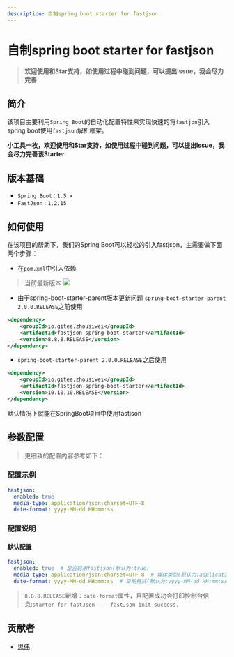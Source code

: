 ```yaml
---
description: 自制spring boot starter for fastjson
---
```


# 自制spring boot starter for fastjson <GitHubLink repo="JoeyBling/fastjson-spring-boot-starter"/>


> **欢迎使用和Star支持，如使用过程中碰到问题，可以提出Issue，我会尽力完善**

## 简介

该项目主要利用`Spring Boot`的自动化配置特性来实现快速的将`fastjon`引入spring boot使用`fastjson`解析框架。

**小工具一枚，欢迎使用和Star支持，如使用过程中碰到问题，可以提出Issue，我会尽力完善该Starter**

## 版本基础

- `Spring Boot：1.5.x`
- `FastJson：1.2.15`

## 如何使用

在该项目的帮助下，我们的Spring Boot可以轻松的引入fastjson，主需要做下面两个步骤：

- 在`pom.xml`中引入依赖

> 当前最新版本 [![](https://img.shields.io/maven-central/v/io.gitee.zhousiwei/fastjson-spring-boot-starter?label=maven)](https://github.com/JoeyBling/fastjson-spring-boot-starter)

- 由于spring-boot-starter-parent版本更新问题
`spring-boot-starter-parent 2.0.0.RELEASE`之前使用

```xml
<dependency>
	<groupId>io.gitee.zhousiwei</groupId>
	<artifactId>fastjson-spring-boot-starter</artifactId>
	<version>8.8.8.RELEASE</version>
</dependency>
```

- `spring-boot-starter-parent 2.0.0.RELEASE`之后使用

```xml
<dependency>
	<groupId>io.gitee.zhousiwei</groupId>
	<artifactId>fastjson-spring-boot-starter</artifactId>
	<version>10.10.10.RELEASE</version>
</dependency>
```

默认情况下就能在SpringBoot项目中使用fastjson

## 参数配置

> 更细致的配置内容参考如下：

### 配置示例

```yaml
fastjson:
  enabled: true
  media-type: application/json;charset=UTF-8
  date-format: yyyy-MM-dd HH:mm:ss
```

### 配置说明

#### 默认配置
```yaml
fastjson:
  enabled: true  # 是否启用fastjson(默认为:true)
  media-type: application/json;charset=UTF-8  # 媒体类型(默认为:application/json;charset=UTF-8)
  date-format: yyyy-MM-dd HH:mm:ss  # 日期格式(默认为:yyyy-MM-dd HH:mm:ss)
```

> `8.8.8.RELEASE`新增：`date-format`属性，且配置成功会打印控制台信息:`starter for fastJson-----fastJson init success.`

## 贡献者

- [思伟](https://gitee.com/zhousiwei/)